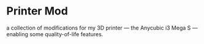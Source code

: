 # Printer Mod
a collection of modifications for my 3D printer — the Anycubic i3 Mega S — enabling some quality-of-life features.
